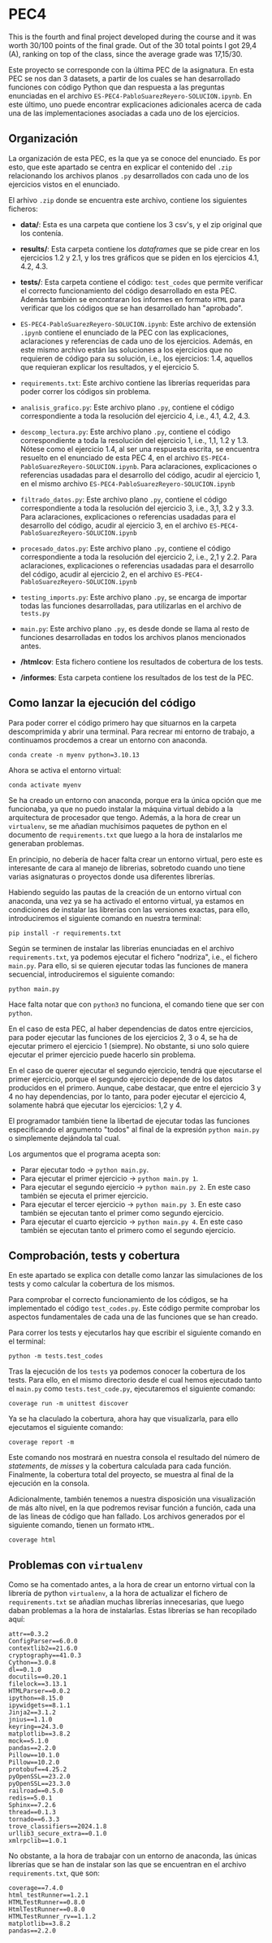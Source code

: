 
# PEC4

This is the fourth and final project developed during the course and it was worth 30/100 points of the final grade. Out of the 30 total points I got 29,4 (A), ranking on top of the class, since the average grade was 17,15/30.

Este proyecto se corresponde con la última PEC de la asignatura. En esta PEC se nos dan 3 datasets, a partir de los cuales se han desarrollado funciones con código Python que dan respuesta a las preguntas enunciadas en el archivo `ES-PEC4-PabloSuarezReyero-SOLUCION.ipynb`. En este último, uno puede encontrar explicaciones adicionales acerca de cada una de las implementaciones asociadas a cada uno de los ejercicios.

## Organización

La organización de esta PEC, es la que ya se conoce del enunciado. Es por esto, que este apartado se centra en explicar el contenido del `.zip` relacionando los archivos planos `.py` desarrollados con cada uno de los ejercicios vistos en el enunciado.

El arhivo `.zip` donde se encuentra este archivo, contiene los siguientes ficheros:

- **data/**: Esta es una carpeta que contiene los 3 csv's, y el zip original que los contenía.

- **results/**: Esta carpeta contiene los *dataframes* que se pide crear en los ejercicios 1.2 y 2.1, y los tres gráficos que se piden en los ejercicios 4.1, 4.2, 4.3.

- **tests/**: Esta carpeta contiene el código: `test_codes` que permite verificar el correcto funcionamiento del código desarrollado en esta PEC. Además también se encontraran los informes en formato `HTML` para verificar que los códigos que se han desarrollado han "aprobado".

- `ES-PEC4-PabloSuarezReyero-SOLUCION.ipynb`: Este archivo de extensión `.ipynb` contiene el enunciado de la PEC con las explicaciones, aclaraciones y referencias de cada uno de los ejercicios. Además, en este mismo archivo están las soluciones a los ejercicios que no requieren de código para su solución, i.e., los ejercicios: 1.4, aquellos que requieran explicar los resultados, y el ejercicio 5.

- `requirements.txt`: Este archivo contiene las librerías requeridas para poder correr los códigos sin problema.

- `analisis_grafico.py`: Este archivo plano `.py`, contiene el código correspondiente a toda la resolución del ejercicio 4, i.e., 4.1, 4.2, 4.3.

- `descomp_lectura.py`: Este archivo plano `.py`, contiene el código correspondiente a toda la resolución del ejercicio 1, i.e., 1,1, 1.2 y 1.3. Nótese como el ejercicio 1.4, al ser una respuesta escrita, se encuentra resuelto en el enunciado de esta PEC 4, en el archivo `ES-PEC4-PabloSuarezReyero-SOLUCION.ipynb`. Para aclaraciones, explicaciones o referencias usadadas para el desarrollo del código, acudir al ejercicio 1, en el mismo archivo `ES-PEC4-PabloSuarezReyero-SOLUCION.ipynb`

- `filtrado_datos.py`: Este archivo plano `.py`, contiene el código correspondiente a toda la resolución del ejercicio 3, i.e., 3,1, 3.2 y 3.3. Para aclaraciones, explicaciones o referencias usadadas para el desarrollo del código, acudir al ejercicio 3, en el archivo `ES-PEC4-PabloSuarezReyero-SOLUCION.ipynb`

- `procesado_datos.py`: Este archivo plano `.py`, contiene el código correspondiente a toda la resolución del ejercicio 2, i.e., 2,1 y 2.2. Para aclaraciones, explicaciones o referencias usadadas para el desarrollo del código, acudir al ejercicio 2, en el archivo `ES-PEC4-PabloSuarezReyero-SOLUCION.ipynb`

- `testing_imports.py`: Este archivo plano `.py`, se encarga de importar todas las funciones desarrolladas, para utilizarlas en el archivo de `tests.py`

- `main.py`: Este archivo plano `.py`, es desde donde se llama al resto de funciones desarrolladas en todos los archivos planos mencionados antes.

- **/htmlcov**: Esta fichero contiene los resultados de cobertura de los tests.

- **/informes**: Esta carpeta contiene los resultados de los test de la PEC.


## Como lanzar la ejecución del código

Para poder correr el código primero hay que situarnos en la carpeta descomprimida y abrir una terminal. Para recrear mi entorno de trabajo, a continuamos procdemos a crear un entorno con anaconda.

```
conda create -n myenv python=3.10.13
```
Ahora se activa el entorno virtual:

```
conda activate myenv
```
Se ha creado un entorno con anaconda, porque era la única opción que me funcionaba, ya que no puedo instalar la máquina virtual debido a la arquitectura de procesador que tengo. Además, a la hora de crear un `virtualenv`, se me añadían muchísimos paquetes de python en el documento de `requirements.txt` que luego a la hora de instalarlos me generaban problemas.

En principio, no debería de hacer falta crear un entorno virtual, pero este es interesante de cara al manejo de librerias, sobretodo cuando uno tiene varias asignaturas o proyectos donde usa diferentes librerías.

Habiendo seguido las pautas de la creación de un entorno virtual con anaconda, una vez ya se ha activado el entorno virtual, ya estamos en condiciones de instalar las librerías con las versiones exactas, para ello, introduciremos el siguiente comando en nuestra terminal:

```
pip install -r requirements.txt
```
Según se terminen de instalar las librerías enunciadas en el archivo `requirements.txt`, ya podemos ejecutar el fichero "nodriza", i.e., el fichero `main.py`. Para ello, si se quieren ejecutar todas las funciones de manera secuencial, introduciremos el siguiente comando:

```
python main.py
```
Hace falta notar que con `python3` no funciona, el comando tiene que ser con `python`.

En el caso de esta PEC, al haber dependencias de datos entre ejercicios, para poder ejecutar las funciones de los ejercicios 2, 3 o 4, se ha de ejecutar primero el ejercicio 1 (siempre). No obstante, si uno solo quiere ejecutar el primer ejercicio puede hacerlo sin problema.

En el caso de querer ejecutar el segundo ejercicio, tendrá que ejecutarse el primer ejercicio, porque el segundo ejercicio depende de los datos producidos en el primero. Aunque, cabe destacar, que entre el ejercicio 3 y 4 no hay dependencias, por lo tanto, para poder ejecutar el ejercicio 4, solamente habrá que ejecutar los ejercicios: 1,2 y 4.

El programador también tiene la libertad de ejecutar todas las funciones especificando el argumento "todos" al final de la expresión `python main.py` o simplemente dejándola tal cual.

Los argumentos que el programa acepta son:
- Parar ejecutar todo -> `python main.py`.
- Para ejecutar el primer ejercicio -> `python main.py 1`.
- Para ejecutar el segundo ejercicio -> `python main.py 2`. En este caso también se ejecuta el primer ejercicio.
- Para ejecutar el tercer ejercicio -> `python main.py 3`. En este caso también se ejecutan tanto el primer como segundo ejercicio.
- Para ejecutar el cuarto ejercicio -> `python main.py 4`. En este caso también se ejecutan tanto el primero como el segundo ejercicio.


## Comprobación, tests y cobertura

En este apartado se explica con detalle como lanzar las simulaciones de los tests y como calcular la cobertura de los mismos.

Para comprobar el correcto funcionamiento de los códigos, se ha implementado el código `test_codes.py`. Este código permite comprobar los aspectos fundamentales de cada una de las funciones que se han creado.

Para correr los tests y ejecutarlos hay que escribir el siguiente comando en el terminal:

```
python -m tests.test_codes
```
Tras la ejecución de los `tests` ya podemos conocer la cobertura de los tests. Para ello, en el mismo directorio desde el cual hemos ejecutado tanto el `main.py` como `tests.test_code.py`, ejecutaremos el siguiente comando:

```
coverage run -m unittest discover
```

Ya se ha claculado la cobertura, ahora hay que visualizarla, para ello ejecutamos el siguiente comando:

```
coverage report -m
```
Este comando nos mostrará en nuestra consola el resultado del número de *statements*, de *misses* y la cobertura calculada para cada función. Finalmente, la cobertura total del proyecto, se muestra al final de la ejecución en la consola.  

Adicionalmente, también tenemos a nuestra disposición una visualización de más alto nivel, en la que podremos revisar función a función, cada una de las lineas de código que han fallado. Los archivos generados por el siguiente comando, tienen un formato `HTML`.

```
coverage html
```

## Problemas con `virtualenv`

Como se ha comentado antes, a la hora de crear un entorno virtual con la librería de python `virtualenv`, a la hora de actualizar el fichero de `requirements.txt` se añadían muchas librerías innecesarias, que luego daban problemas a la hora de instalarlas. Estas librerías se han recopilado aquí:

```
attr==0.3.2
ConfigParser==6.0.0
contextlib2==21.6.0
cryptography==41.0.3
Cython==3.0.8
dl==0.1.0
docutils==0.20.1
filelock==3.13.1
HTMLParser==0.0.2
ipython==8.15.0
ipywidgets==8.1.1
Jinja2==3.1.2
jnius==1.1.0
keyring==24.3.0
matplotlib==3.8.2
mock==5.1.0
pandas==2.2.0
Pillow==10.1.0
Pillow==10.2.0
protobuf==4.25.2
pyOpenSSL==23.2.0
pyOpenSSL==23.3.0
railroad==0.5.0
redis==5.0.1
Sphinx==7.2.6
thread==0.1.3
tornado==6.3.3
trove_classifiers==2024.1.8
urllib3_secure_extra==0.1.0
xmlrpclib==1.0.1
```
No obstante, a la hora de trabajar con un entorno de anaconda, las únicas librerías que se han de instalar son las que se encuentran en el archivo `requirements.txt`, que son:

```
coverage==7.4.0
html_testRunner==1.2.1
HTMLTestRunner==0.8.0
HtmlTestRunner==0.8.0
HTMLTestRunner_rv==1.1.2
matplotlib==3.8.2
pandas==2.2.0
```





